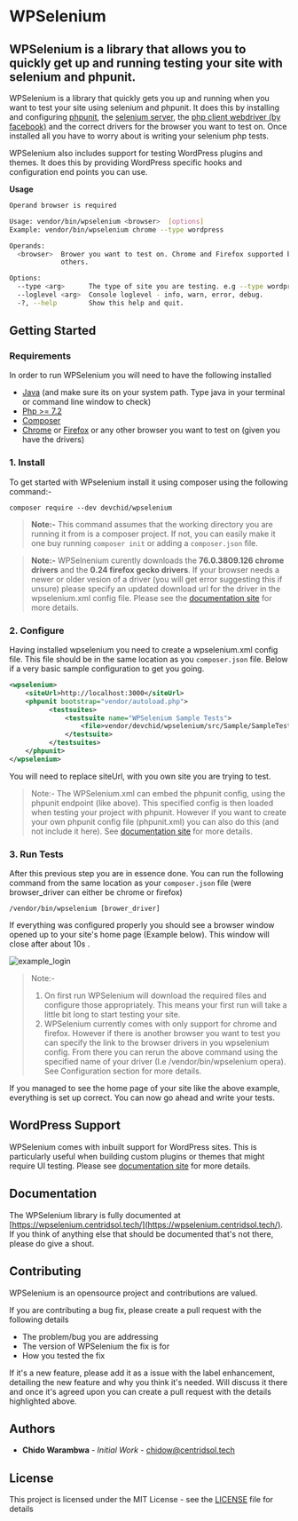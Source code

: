 # WPSelenium
## WPSelenium is a library that allows you to quickly get up and running testing your site with selenium and phpunit.

WPSelenium is a library that quickly gets you up and running when you want to test your site using selenium and phpunit. It does this by installing and configuring [phpunit](https://phpunit.de/), the [selenium server](https://www.seleniumhq.org/download/), the [php client webdriver (by facebook)](https://github.com/facebook/php-webdriver) and the correct drivers for the browser you want to test on. Once installed all you have to worry about is writing your selenium php tests.

WPSelenium also includes support for testing WordPress plugins and themes. It does this by providing WordPress specific hooks and configuration end points you can use.

**Usage**

```bash
Operand browser is required

Usage: vendor/bin/wpselenium <browser>  [options] 
Example: vendor/bin/wpselenium chrome --type wordpress

Operands:
  <browser>  Brower you want to test on. Chrome and Firefox supported by default. See documenation if you want to add
             others.

Options:
  --type <arg>      The type of site you are testing. e.g --type wordpress
  --loglevel <arg>  Console loglevel - info, warn, error, debug.
  -?, --help        Show this help and quit.


```

## Getting Started

### Requirements

In order to run WPSelenium you will need to have the following installed
* [Java](https://java.com/en/download/help/download_options.xml) (and make sure its on your system path. Type java in your terminal or command line window to check)
* [Php >= 7.2 ](https://www.php.net/downloads.php)
* [Composer](https://getcomposer.org/doc/00-intro.md) 
* [Chrome](https://www.google.com/chrome/) or [Firefox](https://www.mozilla.org/en-US/firefox/new/) or any other browser you want to test on (given you have the drivers)

### 1. Install

To get started with WPselenium install it using composer using the following command:-

`composer require --dev devchid/wpselenium`

> **Note:-** This command assumes that the working directory you are running it from is a composer project. If not, you can easily make it one buy running
`composer init` or adding a `composer.json` file.

> **Note:-** WPSelnenium curently downloads the **76.0.3809.126 chrome drivers** and the **0.24 firefox gecko drivers**. If your browser needs a newer or older vesion of a driver (you will get error suggesting this if unsure) please specify an updated download url for the driver in the wpselenium.xml config file. Please see the [documentation site](http://wpselenium.devchid.com/) for more details.

 
### 2. Configure
Having installed wpselenium you need to create a wpselenium.xml config file. This file should be in the same location as you `composer.json` file.
Below if a very basic sample configuration to get you going. 

```xml
<wpselenium>
    <siteUrl>http://localhost:3000</siteUrl>
    <phpunit bootstrap="vendor/autoload.php">
          <testsuites>
              <testsuite name="WPSelenium Sample Tests">
                  <file>vendor/devchid/wpselenium/src/Sample/SampleTest.php</file>
              </testsuite>
          </testsuites>
    </phpunit>
</wpselenium>

``` 

You will need to replace siteUrl, with you own site you are trying to test. 

> Note:- The WPSelenium.xml can embed the phpunit config, using the phpunit endpoint (like above). This specified config is then loaded when testing your project with phpunit. However if you want to create your own phpunit config file (phpunit.xml) you can also do this (and not include it here). See [documentation site](https://wpselenium.centrid.tech/) for more details.
 
### 3. Run Tests
After this previous step you are in essence done. You can run the following command from the same location as your `composer.json` file (were browser_driver can either be chrome or firefox)

`/vendor/bin/wpselenium [brower_driver]`

If everything was configured properly you should see a browser window opened up to your site's home page (Example below). This window will close after about 10s .

![example_login](https://wpselenium.centridsol.tech/images/example/login_chrome.png)


> Note:- 
> 1. On first run WPSelenium will download the required files and configure those appropriately. This means your first run will take a little bit long to start testing your site.  
> 2. WPSelenium currently comes with only support for chrome and firefox. However if there is another browser you want to test you can specify the link to the browser drivers in you wpselenium config. From there you can rerun the above command using the specified name of your driver (I.e  /vendor/bin/wpselenium opera). See Configuration section for more details.


If you managed to see the home page of your site like the above example, everything is set up correct. You can now go ahead and write your tests.
 

## WordPress Support

WPSelenium comes with inbuilt support for WordPress sites. This is particularly useful when building custom plugins or themes that might require UI testing. Please see [documentation site](https://wpselenium.centridsol.tech/) for more details.


## Documentation

The WPSelenium library is fully documented at [https://wpselenium.centridsol.tech/](https://wpselenium.centridsol.tech/). If you think of anything else that should be documented that's not there, please do give a shout. 

## Contributing

WPSelenium is an opensource project and contributions are valued. 

If you are contributing a bug fix, please create a pull request with the following details

* The problem/bug you are addressing
* The version of WPSelenium the fix is for
* How you tested the fix

If it's a new feature, please add it as a issue with the label enhancement, detailing the new feature and why you think it's needed. Will discuss it there and once it's agreed upon you can create a pull request with the details highlighted above.


## Authors

* **Chido Warambwa** - *Initial Work* - [chidow@centridsol.tech](mailto:chidow@centridsol.tech) 
  
## License

This project is licensed under the MIT License - see the [LICENSE](LICENSE) file for details
